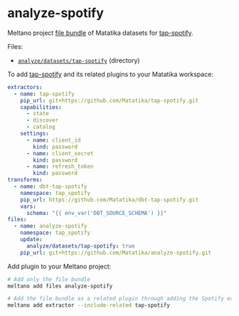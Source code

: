 # analyze-spotify
Meltano project [file bundle](https://meltano.com/docs/command-line-interface.html#file-bundle) of Matatika datasets for [tap-spotify](https://github.com/Matatika/tap-spotify).

Files:
- [`analyze/datasets/tap-spotify`](./bundle/analyze/datasets/tap-spotify) (directory)

To add [tap-spotify](https://github.com/Matatika/tap-spotify) and its related plugins to your Matatika workspace:
```yaml
extractors:
  - name: tap-spotify
    pip_url: git+https://github.com/Matatika/tap-spotify.git
    capabilities:
      - state
      - discover
      - catalog
    settings:
      - name: client_id
        kind: password
      - name: client_secret
        kind: password
      - name: refresh_token
        kind: password
transforms:
  - name: dbt-tap-spotify
    namespace: tap_spotify
    pip_url: https://github.com/Matatika/dbt-tap-spotify.git
    vars:
      schema: "{{ env_var('DBT_SOURCE_SCHEMA') }}"
files:
  - name: analyze-spotify
    namespace: tap_spotify
    update:
      analyze/datasets/tap-spotify: true
    pip_url: git+https://github.com/Matatika/analyze-spotify.git
```

Add plugin to your Meltano project:
```bash
# Add only the file bundle
meltano add files analyze-spotify

# Add the file bundle as a related plugin through adding the Spotify extractor
meltano add extractor --include-related tap-spotify
```

